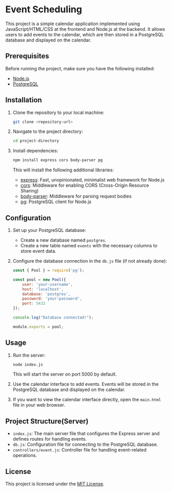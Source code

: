 # Event Scheduling

This project is a simple calendar application implemented using JavaScript/HTML/CSS at the frontend and Node.js at the backend. It allows users to add events to the calendar, which are then stored in a PostgreSQL database and displayed on the calendar.

## Prerequisites

Before running the project, make sure you have the following installed:

- [Node.js](https://nodejs.org/)
- [PostgreSQL](https://www.postgresql.org/)

## Installation

1. Clone the repository to your local machine:

   ```bash
   git clone <repository-url>
   ```

2. Navigate to the project directory:

   ```bash
   cd project-directory
   ```

3. Install dependencies:

   ```bash
   npm install express cors body-parser pg
   ```

   This will install the following additional libraries:
   - [express](https://www.npmjs.com/package/express): Fast, unopinionated, minimalist web framework for Node.js
   - [cors](https://www.npmjs.com/package/cors): Middleware for enabling CORS (Cross-Origin Resource Sharing)
   - [body-parser](https://www.npmjs.com/package/body-parser): Middleware for parsing request bodies
   - [pg](https://www.npmjs.com/package/pg): PostgreSQL client for Node.js

## Configuration

1. Set up your PostgreSQL database:

   - Create a new database named `postgres`.
   - Create a new table named `events` with the necessary columns to store event data.

2. Configure the database connection in the `db.js` file (if not already done):

   ```javascript
   const { Pool } = require('pg');

   const pool = new Pool({
       user: 'your-username',
       host: 'localhost',
       database: 'postgres',
       password: 'your-password',
       port: 5432
   });

   console.log("Database connected!");

   module.exports = pool;
   ```

## Usage

1. Run the server:

   ```bash
   node index.js
   ```

   This will start the server on port 5000 by default.

2. Use the calendar interface to add events. Events will be stored in the PostgreSQL database and displayed on the calendar.

3. If you want to view the calendar interface directly, open the `main.html` file in your web browser.

## Project Structure(Server)

- `index.js`: The main server file that configures the Express server and defines routes for handling events.
- `db.js`: Configuration file for connecting to the PostgreSQL database.
- `controllers/event.js`: Controller file for handling event-related operations.

## License

This project is licensed under the [MIT License](LICENSE).
